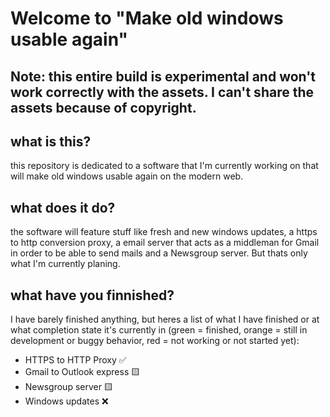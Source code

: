 # Welcome to "Make old windows usable again"

## Note: this entire build is experimental and won't work correctly with the assets. I can't share the assets because of copyright.

## what is this?
this repository is dedicated to a software that I'm currently working on that will make old windows usable again on the modern web.

## what does it do?
the software will feature stuff like fresh and new windows updates, a https to http conversion proxy, a email server that acts as a middleman for Gmail in order to be able to send mails and a Newsgroup server. But thats only what I'm currently planing.

## what have you finnished?
I have barely finished anything, but heres a list of what I have finished or at what completion state it's currently in (green = finished, orange = still in development or buggy behavior, red = not working or not started yet):
- HTTPS to HTTP Proxy ✅
- Gmail to Outlook express 🟨
- Newsgroup server 🟨
- Windows updates ❌
